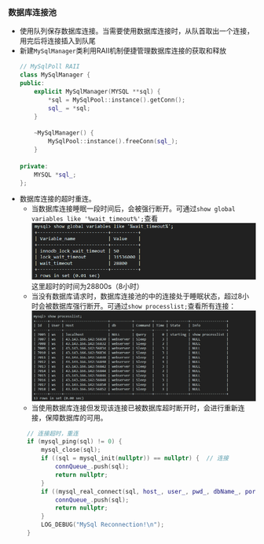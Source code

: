 ### 数据库连接池
- 使用队列保存数据库连接。当需要使用数据库连接时，从队首取出一个连接，用完后将连接插入到队尾
- 新建`MySqlManager`类利用RAII机制便捷管理数据库连接的获取和释放
    ```c++
    // MySqlPoll RAII
    class MySqlManager {
    public:
        explicit MySqlManager(MYSQL **sql) {
            *sql = MySqlPool::instance().getConn();
            sql_ = *sql;
        }
    
        ~MySqlManager() {
            MySqlPool::instance().freeConn(sql_);
        }
    
    private:
        MYSQL *sql_;
    };
    ```
- 数据库连接的超时重连。
  - 当数据库连接睡眠一段时间后，会被强行断开。可通过`show global variables like '%wait_timeout%';`查看
  ![sql_timeout](../docs/image/sql_timeout.png)
    这里超时的时间为28800s（8小时）
  - 当没有数据库请求时，数据库连接池的中的连接处于睡眠状态，超过8小时会被数据库强行断开。可通过`show processlist;`查看所有连接：
  ![sql_connections](../docs/image/sql_connections.png)
  - 当使用数据库连接但发现该连接已被数据库超时断开时，会进行重新连接，保障数据库的可用。
  ```c++
    // 连接超时，重连
    if (mysql_ping(sql) != 0) {
        mysql_close(sql);
        if ((sql = mysql_init(nullptr)) == nullptr) {  // 连接
            connQueue_.push(sql);
            return nullptr;
        }
        if ((mysql_real_connect(sql, host_, user_, pwd_, dbName_, port_, nullptr, 0)) == nullptr) {  // 初始化
            connQueue_.push(sql);
            return nullptr;
        }
        LOG_DEBUG("MySql Reconnection!\n");
    } 
  ```
